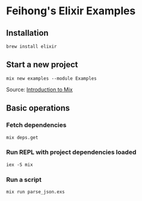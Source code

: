 # Feihong's Elixir Examples

## Installation

`brew install elixir`

## Start a new project

`mix new examples --module Examples`

Source: [Introduction to Mix](https://elixir-lang.org/getting-started/mix-otp/introduction-to-mix.html)

## Basic operations

### Fetch dependencies

`mix deps.get`

### Run REPL with project dependencies loaded

`iex -S mix`

### Run a script

`mix run parse_json.exs`
